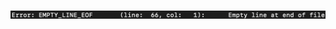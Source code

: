 <p align="center"><img src="https://github.com/Qwazertyx/Printf/blob/master/Screen%20Shot%202022-02-07%20at%2012.54.01%20PM.png?raw=true" width="800px"></p>
